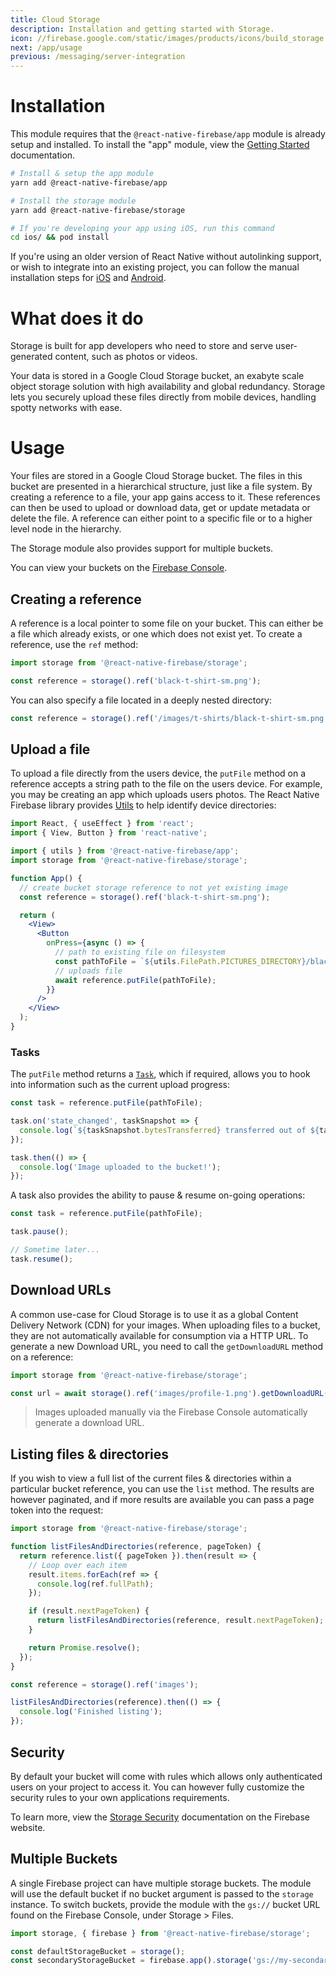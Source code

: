 ```yaml
---
title: Cloud Storage
description: Installation and getting started with Storage.
icon: //firebase.google.com/static/images/products/icons/build_storage.svg
next: /app/usage
previous: /messaging/server-integration
---
```


# Installation

This module requires that the `@react-native-firebase/app` module is already setup and installed. To install the "app" module, view the
[Getting Started](/) documentation.

```bash
# Install & setup the app module
yarn add @react-native-firebase/app

# Install the storage module
yarn add @react-native-firebase/storage

# If you're developing your app using iOS, run this command
cd ios/ && pod install
```

If you're using an older version of React Native without autolinking support, or wish to integrate into an existing project,
you can follow the manual installation steps for [iOS](/storage/usage/installation/ios) and [Android](/storage/usage/installation/android).

# What does it do

Storage is built for app developers who need to store and serve user-generated content, such as photos or videos.

<Youtube id="_tyjqozrEPY" />

Your data is stored in a Google Cloud Storage bucket, an exabyte scale object storage solution with high availability and
global redundancy. Storage lets you securely upload these files directly from mobile devices, handling spotty networks with ease.

# Usage

Your files are stored in a Google Cloud Storage bucket. The files in this bucket are presented in a hierarchical structure,
just like a file system. By creating a reference to a file, your app gains access to it. These references can then be
used to upload or download data, get or update metadata or delete the file. A reference can either point to a specific
file or to a higher level node in the hierarchy.

The Storage module also provides support for multiple buckets.

You can view your buckets on the [Firebase Console](https://console.firebase.google.com/project/_/storage/files).

## Creating a reference

A reference is a local pointer to some file on your bucket. This can either be a file which already exists, or one
which does not exist yet. To create a reference, use the `ref` method:

```js
import storage from '@react-native-firebase/storage';

const reference = storage().ref('black-t-shirt-sm.png');
```

You can also specify a file located in a deeply nested directory:

```js
const reference = storage().ref('/images/t-shirts/black-t-shirt-sm.png');
```

## Upload a file

To upload a file directly from the users device, the `putFile` method on a reference accepts a string path to the file
on the users device. For example, you may be creating an app which uploads users photos. The React Native Firebase
library provides [Utils](/app/utils) to help identify device directories:

```jsx
import React, { useEffect } from 'react';
import { View, Button } from 'react-native';

import { utils } from '@react-native-firebase/app';
import storage from '@react-native-firebase/storage';

function App() {
  // create bucket storage reference to not yet existing image
  const reference = storage().ref('black-t-shirt-sm.png');

  return (
    <View>
      <Button
        onPress={async () => {
          // path to existing file on filesystem
          const pathToFile = `${utils.FilePath.PICTURES_DIRECTORY}/black-t-shirt-sm.png`;
          // uploads file
          await reference.putFile(pathToFile);
        }}
      />
    </View>
  );
}
```

### Tasks

The `putFile` method returns a [`Task`](/reference/storage/task), which if required, allows you to hook into information
such as the current upload progress:

```js
const task = reference.putFile(pathToFile);

task.on('state_changed', taskSnapshot => {
  console.log(`${taskSnapshot.bytesTransferred} transferred out of ${taskSnapshot.totalBytes}`);
});

task.then(() => {
  console.log('Image uploaded to the bucket!');
});
```

A task also provides the ability to pause & resume on-going operations:

```js
const task = reference.putFile(pathToFile);

task.pause();

// Sometime later...
task.resume();
```

## Download URLs

A common use-case for Cloud Storage is to use it as a global Content Delivery Network (CDN) for your images. When uploading
files to a bucket, they are not automatically available for consumption via a HTTP URL. To generate a new Download URL, you
need to call the `getDownloadURL` method on a reference:

```js
import storage from '@react-native-firebase/storage';

const url = await storage().ref('images/profile-1.png').getDownloadURL();
```

> Images uploaded manually via the Firebase Console automatically generate a download URL.

## Listing files & directories

If you wish to view a full list of the current files & directories within a particular bucket reference, you can use
the `list` method. The results are however paginated, and if more results are available you can pass a page token into the request:

```js
import storage from '@react-native-firebase/storage';

function listFilesAndDirectories(reference, pageToken) {
  return reference.list({ pageToken }).then(result => {
    // Loop over each item
    result.items.forEach(ref => {
      console.log(ref.fullPath);
    });

    if (result.nextPageToken) {
      return listFilesAndDirectories(reference, result.nextPageToken);
    }

    return Promise.resolve();
  });
}

const reference = storage().ref('images');

listFilesAndDirectories(reference).then(() => {
  console.log('Finished listing');
});
```

## Security

By default your bucket will come with rules which allows only authenticated users on your project to access it. You can
however fully customize the security rules to your own applications requirements.

To learn more, view the [Storage Security](https://firebase.google.com/docs/storage/security/start) documentation
on the Firebase website.

## Multiple Buckets

A single Firebase project can have multiple storage buckets. The module will use the default bucket if no bucket argument
is passed to the `storage` instance. To switch buckets, provide the module with the `gs://` bucket URL found on the
Firebase Console, under Storage > Files.

```js
import storage, { firebase } from '@react-native-firebase/storage';

const defaultStorageBucket = storage();
const secondaryStorageBucket = firebase.app().storage('gs://my-secondary-bucket.appspot.com');
```
